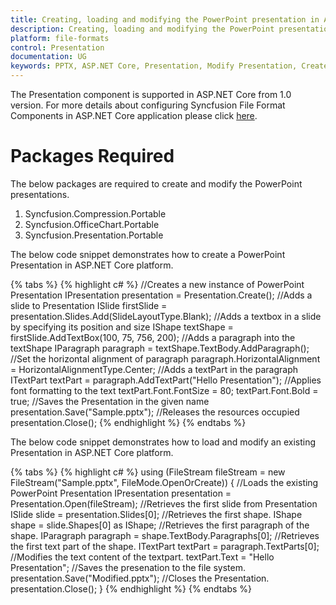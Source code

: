```yaml
---
title: Creating, loading and modifying the PowerPoint presentation in ASP.NET Core platform
description: Creating, loading and modifying the PowerPoint presentation in ASP.NET Core platform
platform: file-formats
control: Presentation
documentation: UG
keywords: PPTX, ASP.NET Core, Presentation, Modify Presentation, Create Presentation
---
```

The Presentation component is supported in ASP.NET Core from 1.0 version. For more details about configuring Syncfusion File Format Components in ASP.NET Core application please click [here](https://help.syncfusion.com/aspnet-core/gettingstarted/getting-started-1-1-0#configure-syncfusion-file-format-components-in-aspnet-core-application).

# Packages Required
The below packages are required to create and modify the PowerPoint presentations.
1. Syncfusion.Compression.Portable
2. Syncfusion.OfficeChart.Portable
3. Syncfusion.Presentation.Portable

The below code snippet demonstrates how to create a PowerPoint Presentation in ASP.NET Core platform.

{% tabs %}
{% highlight c# %}
//Creates a new instance of PowerPoint Presentation
IPresentation presentation = Presentation.Create();
//Adds a slide to Presentation
ISlide firstSlide = presentation.Slides.Add(SlideLayoutType.Blank);
//Adds a textbox in a slide by specifying its position and size
IShape textShape = firstSlide.AddTextBox(100, 75, 756, 200);
//Adds a paragraph into the textShape
IParagraph paragraph = textShape.TextBody.AddParagraph();
//Set the horizontal alignment of paragraph 
paragraph.HorizontalAlignment = HorizontalAlignmentType.Center;
//Adds a textPart in the paragraph
ITextPart textPart = paragraph.AddTextPart("Hello Presentation");
 //Applies font formatting to the text
textPart.Font.FontSize = 80;
textPart.Font.Bold = true;
//Saves the Presentation in the given name 
presentation.Save("Sample.pptx");
 //Releases the resources occupied
presentation.Close();
{% endhighlight %}
{% endtabs %}

The below code snippet demonstrates how to load and modify an existing Presentation in ASP.NET Core platform.

{% tabs %}
{% highlight c# %}
using (FileStream fileStream = new FileStream("Sample.pptx", FileMode.OpenOrCreate))
{
 //Loads the existing PowerPoint Presentation
 IPresentation presentation = Presentation.Open(fileStream);
//Retrieves the first slide from Presentation
 ISlide slide = presentation.Slides[0];
//Retrieves the first shape.
 IShape shape = slide.Shapes[0] as IShape;
 //Retrieves the first paragraph of the shape.
 IParagraph paragraph = shape.TextBody.Paragraphs[0];
//Retrieves the first text part of the shape.
 ITextPart textPart = paragraph.TextParts[0];
//Modifies the text content of the textpart.
textPart.Text = "Hello Presentation";
 //Saves the presenation to the file system.
presentation.Save("Modified.pptx");
//Closes the Presentation.
 presentation.Close();
 }
{% endhighlight %}
{% endtabs %}
